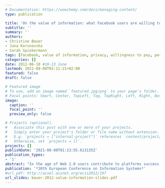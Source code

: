 ```yaml
---
# Documentation: https://wowchemy.com/docs/managing-content/
type: publication

title: 'On the value of information: what Facebook users are willing to pay'
subtitle: ''
summary: ''
authors:
- Christine Bauer
- Jana Korunovska
- Sarah Spiekermann
tags: [Facebook, value of information, privacy, willingness to pay, personal information, pricing]
categories: []
date: 2012-06-10 #10-13 June
lastmod: 2021-08-08T03:11:21+02:00
featured: false
draft: false

# Featured image
# To use, add an image named `featured.jpg/png` to your page's folder.
# Focal points: Smart, Center, TopLeft, Top, TopRight, Left, Right, BottomLeft, Bottom, BottomRight.
image:
  caption: ''
  focal_point: ''
  preview_only: false

# Projects (optional).
#   Associate this post with one or more of your projects.
#   Simply enter your project's folder or file name without extension.
#   E.g. `projects = ["internal-project"]` references `content/project/deep-learning/index.md`.
#   Otherwise, set `projects = []`.
projects: []
publishDate: '2021-08-08T01:13:55.613135Z'
publication_types:
- '1'
abstract: "In the age of Web 2.0 users contribute to platforms success by providing personal information by actively uploading information (e.g., messages, preferences, biographies) and also by leaving traces of their online behaviour as can be derived from their clicks, navigation paths, etc. While there is a market for trading such information among companies, there is little knowledge about how users actually value their personal information. In an online survey-based experiment we have asked 1.045 Facebook users how much they would be willing to pay for keeping their personal information. Surprisingly, 48.1 percent of participants are not willing to pay a single Euro, – thus, valuing their information at zero. Results indicate that people that show ‘spamming’ behaviour and users that use Facebook for ‘diary keeping’ are significantly more willing to pay a certain amount higher than zero to be able to keep their personal Facebook information. Interestingly, having analysed various kinds of user behaviour, the regression model still explains no more than 14.2 percent of variance. Additionally, this article discusses four different method manipulations for eliciting people’s willingness to pay for personal information and provides methodical guidance for future research in the field."
publication: '*20th European Conference on Information Systems*'
#url_pdf: http://aisel.aisnet.org/ecis2012/197
url_slides: bauer-2012-value-information-slides.pdf
---
```

